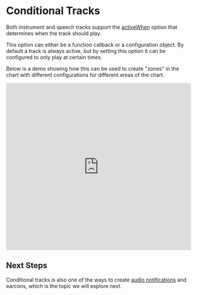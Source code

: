 Conditional Tracks
===

Both instrument and speech tracks support the [activeWhen](https://api.highcharts.com/highcharts/sonification.defaultInstrumentOptions.activeWhen) option that determines when the track should play.

This option can either be a function callback or a configuration object. By default a track is always active, but by setting this option it can be configured to only play at certain times.

Below is a demo showing how this can be used to create "zones" in the chart with different configurations for different areas of the chart.

<iframe style="width: 100%; height: 455px; border: none;" src="https://www.highcharts.com/samples/embed/highcharts/sonification/mapping-zones" allow="fullscreen"></iframe>

Next Steps
----------
Conditional tracks is also one of the ways to create [audio notifications](https://www.highcharts.com/docs/sonification/notifications) and earcons, which is the topic we will explore next.

